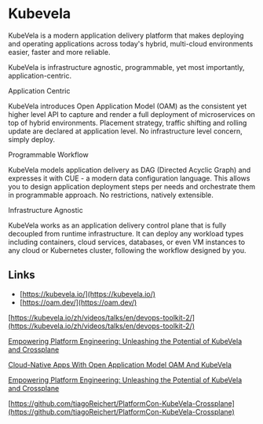 

# Kubevela



KubeVela is a modern application delivery platform that makes deploying and operating applications across today's hybrid, multi-cloud environments easier, faster and more reliable.

KubeVela is infrastructure agnostic, programmable, yet most importantly, application-centric.




Application Centric  

KubeVela introduces Open Application Model (OAM) as the consistent yet higher level API to capture and render a full deployment of microservices on top of hybrid environments. Placement strategy, traffic shifting and rolling update are declared at application level. No infrastructure level concern, simply deploy.


Programmable Workflow  

KubeVela models application delivery as DAG (Directed Acyclic Graph) and expresses it with CUE - a modern data configuration language. This allows you to design application deployment steps per needs and orchestrate them in programmable approach. No restrictions, natively extensible.


Infrastructure Agnostic  

KubeVela works as an application delivery control plane that is fully decoupled from runtime infrastructure. It can deploy any workload types including containers, cloud services, databases, or even VM instances to any cloud or Kubernetes cluster, following the workflow designed by you.




## Links


- [https://kubevela.io/](https://kubevela.io/)
- [https://oam.dev/](https://oam.dev/)

[https://kubevela.io/zh/videos/talks/en/devops-toolkit-2/](https://kubevela.io/zh/videos/talks/en/devops-toolkit-2/)  

[Empowering Platform Engineering: Unleashing the Potential of KubeVela and Crossplane](https://youtu.be/Btut2rXJQqA?si=y6ZmAl3LeV-0bWah)  

[Cloud-Native Apps With Open Application Model OAM And KubeVela](https://youtu.be/2CBu6sOTtwk?si=kdbWt-sJYSAigLoK)  




[Empowering Platform Engineering: Unleashing the Potential of KubeVela and Crossplane](https://youtu.be/Btut2rXJQqA?si=vwck-G6jB3PbOfSt)  

[https://github.com/tiagoReichert/PlatformCon-KubeVela-Crossplane](https://github.com/tiagoReichert/PlatformCon-KubeVela-Crossplane)  



